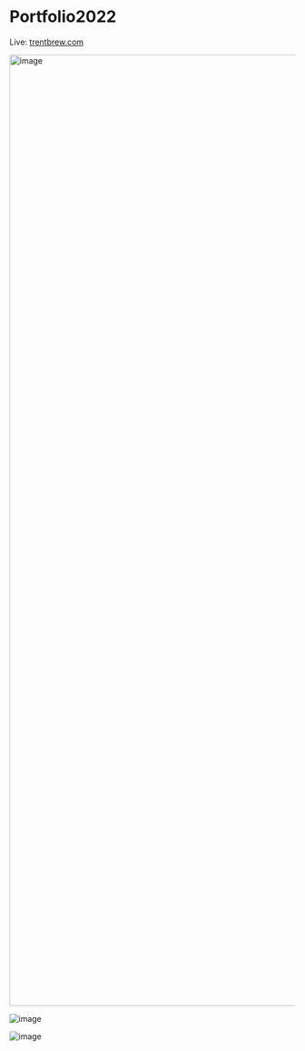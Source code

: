 # Portfolio2022
Live: [trentbrew.com](https://trentbrew.com)

<img width="1674" alt="image" src="https://user-images.githubusercontent.com/32501733/173249786-b40079c8-ae24-4de4-9209-43d508f5cc4d.png">

![image](https://user-images.githubusercontent.com/32501733/173249839-f9cb34eb-55b7-4440-8802-8ab558a3d714.png)

![image](https://user-images.githubusercontent.com/32501733/173250035-ccdb778d-f86f-47ac-af55-1d1c7c95a503.png)
